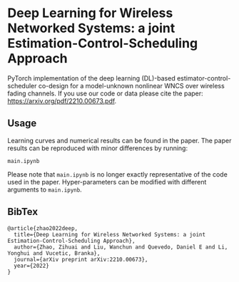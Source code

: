 # Deep Learning for Wireless Networked Systems: a joint Estimation-Control-Scheduling Approach
PyTorch implementation of the deep learning (DL)-based estimator-control-scheduler co-design for a model-unknown nonlinear WNCS over wireless fading channels.
If you use our code or data please cite the paper: https://arxiv.org/pdf/2210.00673.pdf.
## Usage
Learning curves and numerical results can be found in the paper. The paper results can be reproduced with minor differences by running:
```
main.ipynb
```
Please note that `main.ipynb` is no longer exactly representative of the code used in the paper. Hyper-parameters can be modified with different arguments to `main.ipynb`. 
## BibTex
```
@article{zhao2022deep,
  title={Deep Learning for Wireless Networked Systems: a joint Estimation-Control-Scheduling Approach},
  author={Zhao, Zihuai and Liu, Wanchun and Quevedo, Daniel E and Li, Yonghui and Vucetic, Branka},
  journal={arXiv preprint arXiv:2210.00673},
  year={2022}
}
```

